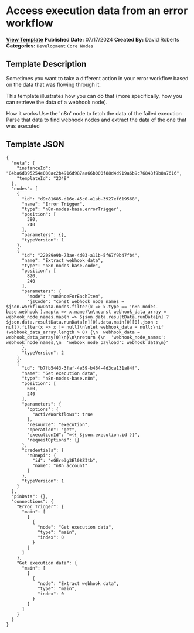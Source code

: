 # Access execution data from an error workflow

**[View Template](https://n8n.io/workflows/2349-/)**  **Published Date:** 07/17/2024  **Created By:** David Roberts  **Categories:** `Development` `Core Nodes`  

## Template Description

Sometimes you want to take a different action in your error workflow based on the data that was flowing through it.

This template illustrates how you can do that (more specifically, how you can retrieve the data of a webhook node).

How it works
Use the 'n8n' node to fetch the data of the failed execution
Parse that data to find webhook nodes and extract the data of the one that was executed

## Template JSON

```
{
  "meta": {
    "instanceId": "84ba6d895254e080ac2b4916d987aa66b000f88d4d919a6b9c76848f9b8a7616",
    "templateId": "2349"
  },
  "nodes": [
    {
      "id": "d9c81685-d16e-45c0-a1ab-3927ef619568",
      "name": "Error Trigger",
      "type": "n8n-nodes-base.errorTrigger",
      "position": [
        380,
        240
      ],
      "parameters": {},
      "typeVersion": 1
    },
    {
      "id": "22089e9b-73ae-4d03-a11b-5f67f9b47fb4",
      "name": "Extract webhook data",
      "type": "n8n-nodes-base.code",
      "position": [
        820,
        240
      ],
      "parameters": {
        "mode": "runOnceForEachItem",
        "jsCode": "const webhook_node_names = $json.workflowData.nodes.filter(x => x.type == 'n8n-nodes-base.webhook').map(x => x.name)\n\nconst webhook_data_array = webhook_node_names.map(n => $json.data.resultData.runData[n] ? $json.data.resultData.runData[n][0].data.main[0][0].json : null).filter(x => x != null)\n\nlet webhook_data = null;\nif (webhook_data_array.length > 0) {\n  webhook_data = webhook_data_array[0]\n}\n\nreturn {\n  'webhook_node_names': webhook_node_names,\n  'webook_node_payload': webhook_data\n}"
      },
      "typeVersion": 2
    },
    {
      "id": "b7fb5443-3faf-4e59-b464-4d3ca131a84f",
      "name": "Get execution data",
      "type": "n8n-nodes-base.n8n",
      "position": [
        600,
        240
      ],
      "parameters": {
        "options": {
          "activeWorkflows": true
        },
        "resource": "execution",
        "operation": "get",
        "executionId": "={{ $json.execution.id }}",
        "requestOptions": {}
      },
      "credentials": {
        "n8nApi": {
          "id": "eGEre3g3El08ZItb",
          "name": "n8n account"
        }
      },
      "typeVersion": 1
    }
  ],
  "pinData": {},
  "connections": {
    "Error Trigger": {
      "main": [
        [
          {
            "node": "Get execution data",
            "type": "main",
            "index": 0
          }
        ]
      ]
    },
    "Get execution data": {
      "main": [
        [
          {
            "node": "Extract webhook data",
            "type": "main",
            "index": 0
          }
        ]
      ]
    }
  }
}
```
